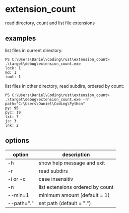 # extension_count
read directory, count and list file extensions

## examples
list files in current directory:
```
PS C:\Users\Daniel\Coding\rust\extension_count> .\target\debug\extension_count.exe
lock: 1
md: 1
toml: 1
```

list files in other directory, read subdirs, ordered by count:
```
PS C:\Users\Daniel\Coding\rust\extension_count> .\target\debug\extension_count.exe -rn path="C:\Users\Daniel\Coding\Python"
py: 95
pyc: 19
txt: 7
js: 3
lnk: 2
```

## options

option | description
--------|-----------
-h | show help message and exit
-r | read subdirs
-i or -c | case insensitiv
-n | list extensions ordered by count
--min=1 | minimum amount (default = 1)
--path="." | set path (default = ".")
